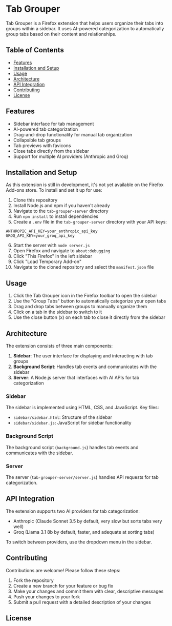 # Tab Grouper

Tab Grouper is a Firefox extension that helps users organize their tabs into groups within a sidebar. It uses AI-powered categorization to automatically group tabs based on their content and relationships.

## Table of Contents

- [Features](#features)
- [Installation and Setup](#installation-and-setup)
- [Usage](#usage)
- [Architecture](#architecture)
- [API Integration](#api-integration)
- [Contributing](#contributing)
- [License](#license)

## Features

- Sidebar interface for tab management
- AI-powered tab categorization
- Drag-and-drop functionality for manual tab organization
- Collapsible tab groups
- Tab previews with favicons
- Close tabs directly from the sidebar
- Support for multiple AI providers (Anthropic and Groq)

## Installation and Setup

As this extension is still in development, it's not yet available on the Firefox Add-ons store. To install and set it up for use:

1. Clone this repository
2. Install Node.js and npm if you haven't already
3. Navigate to the `tab-grouper-server` directory
4. Run `npm install` to install dependencies
5. Create a `.env` file in the `tab-grouper-server` directory with your API keys:

```
ANTHROPIC_API_KEY=your_anthropic_api_key
GROQ_API_KEY=your_groq_api_key
```

6. Start the server with `node server.js`
7. Open Firefox and navigate to `about:debugging`
8. Click "This Firefox" in the left sidebar
9. Click "Load Temporary Add-on"
10. Navigate to the cloned repository and select the `manifest.json` file

## Usage

1. Click the Tab Grouper icon in the Firefox toolbar to open the sidebar
2. Use the "Group Tabs" button to automatically categorize your open tabs
3. Drag and drop tabs between groups to manually organize them
4. Click on a tab in the sidebar to switch to it
5. Use the close button (x) on each tab to close it directly from the sidebar

## Architecture

The extension consists of three main components:

1. **Sidebar**: The user interface for displaying and interacting with tab groups
2. **Background Script**: Handles tab events and communicates with the sidebar
3. **Server**: A Node.js server that interfaces with AI APIs for tab categorization

### Sidebar

The sidebar is implemented using HTML, CSS, and JavaScript. Key files:

- `sidebar/sidebar.html`: Structure of the sidebar
- `sidebar/sidebar.js`: JavaScript for sidebar functionality

### Background Script

The background script (`background.js`) handles tab events and communicates with the sidebar.

### Server

The server (`tab-grouper-server/server.js`) handles API requests for tab categorization.

## API Integration

The extension supports two AI providers for tab categorization:

- Anthropic (Claude Sonnet 3.5 by default, very slow but sorts tabs very well)
- Groq (Llama 3.1 8b by default, faster, and adequate at sorting tabs)

To switch between providers, use the dropdown menu in the sidebar.

## Contributing

Contributions are welcome! Please follow these steps:

1. Fork the repository
2. Create a new branch for your feature or bug fix
3. Make your changes and commit them with clear, descriptive messages
4. Push your changes to your fork
5. Submit a pull request with a detailed description of your changes

## License